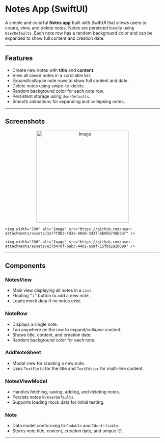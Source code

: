 # Notes App (SwiftUI)

A simple and colorful **Notes app** built with SwiftUI that allows users to create, view, and delete notes. Notes are persisted locally using `UserDefaults`. Each note row has a random background color and can be expanded to show full content and creation date.

---

## Features

- Create new notes with **title** and **content**.
- View all saved notes in a scrollable list.
- Expand/collapse note rows to show full content and date.
- Delete notes using swipe-to-delete.
- Random background color for each note row.
- Persistent storage using `UserDefaults`.
- Smooth animations for expanding and collapsing notes.

---

## Screenshots

<p align="center">
    <img width="300" alt="Image" src="https://github.com/user-attachments/assets/0e031c28-1e02-4d88-95f5-f34c8f5d5d55" />

    <img width="300" alt="Image" src="https://github.com/user-attachments/assets/1d77f0b3-fd3e-48e8-8d3f-bb06b746b3af" />

    <img width="300" alt="Image" src="https://github.com/user-attachments/assets/e37b476f-6abc-4401-a69f-15fbb2a26899" />
</p>

---

## Components

### NotesView
- Main view displaying all notes in a `List`.
- Floating "+" button to add a new note.
- Loads mock data if no notes exist.

### NoteRow
- Displays a single note.
- Tap anywhere on the row to expand/collapse content.
- Shows title, content, and creation date.
- Random background color for each note.

### AddNoteSheet
- Modal view for creating a new note.
- Uses `TextField` for the title and `TextEditor` for multi-line content.

### NotesViewModel
- Handles fetching, saving, adding, and deleting notes.
- Persists notes in `UserDefaults`.
- Supports loading mock data for initial testing.

### Note
- Data model conforming to `Codable` and `Identifiable`.
- Stores note title, content, creation date, and unique ID.

---


